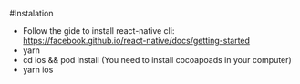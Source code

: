 #Instalation

 - Follow the gide to install react-native cli:
https://facebook.github.io/react-native/docs/getting-started
 - yarn
 - cd ios && pod install (You need to install cocoapoads in your computer)
 - yarn ios
